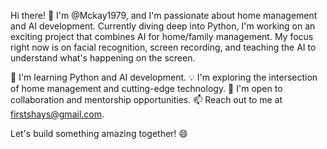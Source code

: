 Hi there! 👋
I'm @Mckay1979, and I'm passionate about home management and AI development. Currently diving deep into Python, I'm working on an exciting project that combines AI for home/family management. My focus right now is on facial recognition, screen recording, and teaching the AI to understand what's happening on the screen.

🌱 I'm learning Python and AI development.
💡 I'm exploring the intersection of home management and cutting-edge technology.
👀 I'm open to collaboration and mentorship opportunities.
📫 Reach out to me at firstshays@gmail.com.

Let's build something amazing together! 😄 

<!---
Mckay1979/Mckay1979 is a ✨ special ✨ repository because its `README.md` (this file) appears on your GitHub profile.
You can click the Preview link to take a look at your changes.
--->
